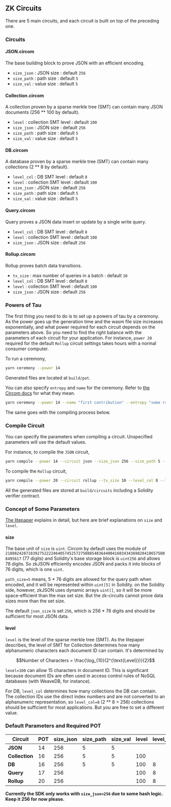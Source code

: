 ## ZK Circuits

There are 5 main circuits, and each circuit is built on top of the preceding one.

### Circuits

#### JSON.circom

The base building block to prove JSON with an efficient encoding.

- `size_json` : JSON size : default `256`
- `size_path` : path size : default `5`
- `size_val` : value size : default `5`

#### Collection.circom

A collection proven by a sparse merkle tree (SMT) can contain many JSON documents (256 ** 100 by default).

- `level` : collection SMT level : default `100`
- `size_json` : JSON size : default `256`
- `size_path` : path size : default `5`
- `size_val` : value size : default `5`

#### DB.circom

A database proven by a sparse merkle tree (SMT) can contain many collections (2 ** 8 by default).

- `level_col` : DB SMT level : default `8`
- `level` : collection SMT level : default `100`
- `size_json` : JSON size : default `256`
- `size_path` : path size : default `5`
- `size_val` : value size : default `5`

#### Query.circom

Query proves a JSON data insert or update by a single write query.

- `level_col` : DB SMT level : default `8`
- `level` : collection SMT level : default `100`
- `size_json` : JSON size : default `256`

#### Rollup.circom

Rollup proves batch data transitions.

- `tx_size` : max number of queries in a batch : default `10`
- `level_col` : DB SMT level : default `8`
- `level` : collection SMT level : default `100`
- `size_json` : JSON size : default `256`

### Powers of Tau

The first thing you need to do is to set up a powers of tau by a ceremony. As the power goes up the generation time and the wasm file size increases exponentially, and what power required for each circuit depends on the parameters above. So you need to find the right balance with the parameters of each circuit for your application. For instance, `power 20` required for the default `Rollup` circuit settings takes hours with a normal consumer computer.

To run a ceremony,

```bash
yarn ceremony --power 14
```

Generated files are located at `build/pot`.

You can also specify `entropy` and `name` for the ceremony. Refer to [the Circom docs](https://docs.circom.io/getting-started/proving-circuits/) for what they mean.

```bash
yarn ceremony --power 14 --name "first contribution" --entropy "some random value"
```

The same goes with the compiling process below.

### Compile Circuit

You can specify the parameters when compiling a circuit. Unspecified parameters will use the default values.

For instance, to compile the `JSON` circuit,

```bash
yarn compile --power 14 --circuit json --size_json 256 --size_path 5 --size_val 5
```

To compile the `Rollup` circuit,

```bash
yarn compile --power 20 --circuit rollup --tx_size 10 --level_col 8 --level 100 --size_json 256
```

All the generated files are stored at `build/circuits` including a Solidity verifier contract.

### Concept of Some Parameters

[The litepaper](../) explains in detail, but here are brief explanations on `size` and `level`.

#### size

The base unit of `size` is `uint`. Circom by default uses the module of `21888242871839275222246405745257275088548364400416034343698204186575808495617` (77 digits) and Solidity's base storage block is `uint256` and allows 78 digits. So zkJSON efficiently encodes JSON and packs it into blocks of 76 digits, which is one `uint`.

`path_size=5` means, 5 * 76 digits are allowed for the query path when encoded, and it will be represented within `uint[5]` in Solidity. on the Solidity side, however, zkJSON uses dynamic arrays `uint[]`, so it will be more space-efficient than the max set size. But the zk-circuits cannot prove data sizes more than the set size.

The default `json_size` is set `256`, which is 256 * 76 digits and should be sufficient for most JSON data.

#### level

`level` is the level of the sparse merkle tree (SMT). As the litepaper describes, the level of SMT for Collection determines how many alphanumeric characters each document ID can contain. It's determined by

```math
Number of Characters = \frac{\log_{10}(2^{\text{Level}})}{2}
```

`level=100` can allow 15 characters in document ID. This is significant because document IDs are often used in access control rules of NoSQL databases (with WeaveDB, for instance).

For DB, `level_col` determines how many collections the DB can contain. The collection IDs use the direct index numbers and are not converted to an alphanumeric representation, so `level_col=8` (2 ** 8 = 256) collections should be sufficient for most applications. But you are free to set a different value.

### Default Parameters and Required POT

| Circuit | POT | size_json | size_path | size_val | level | level_col | tx_size |
|---|---|---|---|---|---|---|---|
| **JSON** | 14 | 256 | 5 | 5 |   |   |   |
| **Collection** | 16 | 256 | 5 | 5 | 100 |   |   |
| **DB** | 16 | 256 | 5 | 5 | 100 | 8 |   |
| **Query** | 17 | 256 |  |   | 100 | 8 |   |
| **Rollup** | 20 | 256 |  |   | 100 | 8 | 10 |

**Currently the SDK only works with `size_json=256` due to some hash logic. Keep it 256 for now please.**
